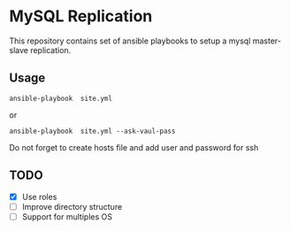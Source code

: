 # MySQL Replication 
This repository contains set of ansible playbooks to setup a mysql master-slave replication.

## Usage

``` ansible-playbook  site.yml  ```

or 

``` ansible-playbook  site.yml --ask-vaul-pass  ```

Do not forget to create hosts file and add user and password for ssh


## TODO

- [x]  Use roles
- [ ]  Improve directory structure
- [ ]  Support for multiples OS
